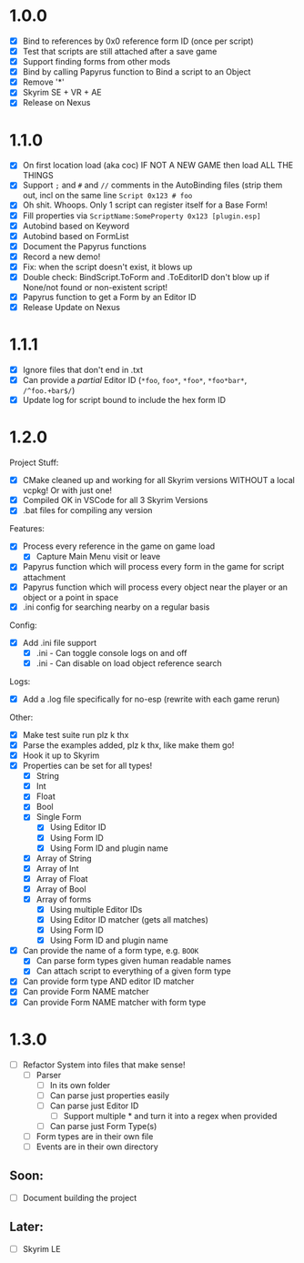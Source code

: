 # 1.0.0

- [x] Bind to references by 0x0 reference form ID (once per script)
- [x] Test that scripts are still attached after a save game
- [x] Support finding forms from other mods
- [x] Bind by calling Papyrus function to Bind a script to an Object
- [x] Remove '*'
- [x] Skyrim SE + VR + AE
- [x] Release on Nexus

# 1.1.0

- [x] On first location load (aka coc) IF NOT A NEW GAME then load ALL THE THINGS
- [x] Support `;` and `#` and `//` comments in the AutoBinding files (strip them out, incl on the same line `Script 0x123 # foo`
- [x] Oh shit. Whoops. Only 1 script can register itself for a Base Form!
- [x] Fill properties via `ScriptName:SomeProperty 0x123 [plugin.esp]`
- [x] Autobind based on Keyword
- [x] Autobind based on FormList
- [x] Document the Papyrus functions
- [x] Record a new demo!
- [x] Fix: when the script doesn't exist, it blows up
- [x] Double check: BindScript.ToForm and .ToEditorID don't blow up if None/not found or non-existent script!
- [x] Papyrus function to get a Form by an Editor ID
- [x] Release Update on Nexus

# 1.1.1

- [x] Ignore files that don't end in .txt
- [x] Can provide a *partial* Editor ID (`*foo`, `foo*`, `*foo*`, `*foo*bar*`, `/^foo.+bar$/`)
- [x] Update log for script bound to include the hex form ID

# 1.2.0

Project Stuff:
- [x] CMake cleaned up and working for all Skyrim versions WITHOUT a local vcpkg! Or with just one!
- [x] Compiled OK in VSCode for all 3 Skyrim Versions
- [x] .bat files for compiling any version

Features:
- [x] Process every reference in the game on game load
  - [x] Capture Main Menu visit or leave
- [x] Papyrus function which will process every form in the game for script attachment
- [x] Papyrus function which will process every object near the player or an object or a point in space
- [x] .ini config for searching nearby on a regular basis

Config:
- [x] Add .ini file support
  - [x] .ini - Can toggle console logs on and off
  - [x] .ini - Can disable on load object reference search

Logs:
- [x] Add a .log file specifically for no-esp (rewrite with each game rerun)

Other:
- [x] Make test suite run plz k thx
- [x] Parse the examples added, plz k thx, like make them go!
- [x] Hook it up to Skyrim
- [x] Properties can be set for all types!
  - [x] String
  - [x] Int
  - [x] Float
  - [x] Bool
  - [x] Single Form
    - [x] Using Editor ID
    - [x] Using Form ID
    - [x] Using Form ID and plugin name
  - [x] Array of String
  - [x] Array of Int
  - [x] Array of Float
  - [x] Array of Bool
  - [x] Array of forms
    - [x] Using multiple Editor IDs
    - [x] Using Editor ID matcher (gets all matches)
    - [x] Using Form ID
    - [x] Using Form ID and plugin name
- [x] Can provide the name of a form type, e.g. `BOOK`
  - [x] Can parse form types given human readable names
  - [x] Can attach script to everything of a given form type
- [x] Can provide form type AND editor ID matcher
- [x] Can provide Form NAME matcher
- [x] Can provide Form NAME matcher with form type

# 1.3.0

- [ ] Refactor System into files that make sense!
  - [ ] Parser
    - [ ] In its own folder
    - [ ] Can parse just properties easily
    - [ ] Can parse just Editor ID
      - [ ] Support multiple * and turn it into a regex when provided
    - [ ] Can parse just Form Type(s)
  - [ ] Form types are in their own file
  - [ ] Events are in their own directory

## Soon:
- [ ] Document building the project

## Later:
- [ ] Skyrim LE
